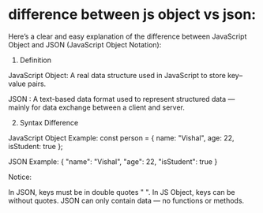 # difference between js object vs json:

Here’s a clear and easy explanation of the difference between JavaScript Object and JSON (JavaScript Object Notation):

1. Definition

JavaScript Object: A real data structure used in JavaScript to store key–value pairs.

JSON : A text-based data format used to represent structured data — mainly for data exchange between a client and server.

2. Syntax Difference

JavaScript Object Example:
const person = {
  name: "Vishal",
  age: 22,
  isStudent: true
};

JSON Example:
{
  "name": "Vishal",
  "age": 22,
  "isStudent": true
}

Notice:

In JSON, keys must be in double quotes " ".
In JS Object, keys can be without quotes.
JSON can only contain data — no functions or methods.